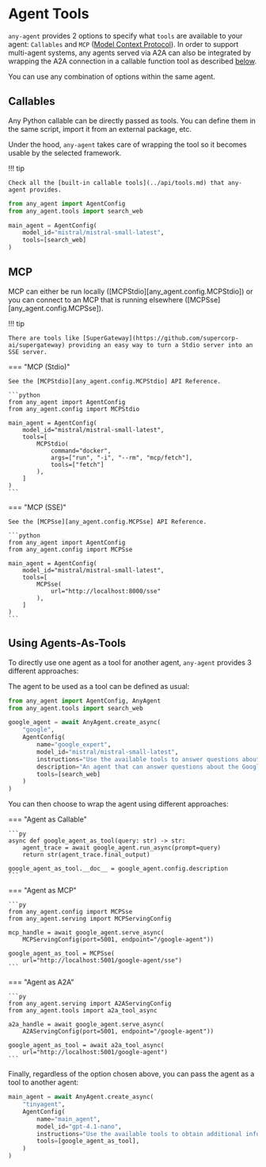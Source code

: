 # Agent Tools

`any-agent` provides 2 options to specify what `tools` are available to your agent: `Callables` and `MCP` ([Model Context Protocol](https://modelcontextprotocol.io/introduction)). In order to support multi-agent systems, any agents served via A2A can also be integrated by wrapping the A2A connection in a callable function tool as described [below](#a2a-tools).

You can use any combination of options within the same agent.

## Callables

Any Python callable can be directly passed as tools.
You can define them in the same script, import it from an external package, etc.

Under the hood, `any-agent` takes care of wrapping the
tool so it becomes usable by the selected framework.

!!! tip

    Check all the [built-in callable tools](../api/tools.md) that any-agent provides.

```python
from any_agent import AgentConfig
from any_agent.tools import search_web

main_agent = AgentConfig(
    model_id="mistral/mistral-small-latest",
    tools=[search_web]
)
```


## MCP

MCP can either be run locally ([MCPStdio][any_agent.config.MCPStdio]) or you can connect to an MCP that is running elsewhere ([MCPSse][any_agent.config.MCPSse]).

!!! tip

    There are tools like [SuperGateway](https://github.com/supercorp-ai/supergateway) providing an easy way to turn a Stdio server into an SSE server.

=== "MCP (Stdio)"

    See the [MCPStdio][any_agent.config.MCPStdio] API Reference.

    ```python
    from any_agent import AgentConfig
    from any_agent.config import MCPStdio

    main_agent = AgentConfig(
        model_id="mistral/mistral-small-latest",
        tools=[
            MCPStdio(
                command="docker",
                args=["run", "-i", "--rm", "mcp/fetch"],
                tools=["fetch"]
            ),
        ]
    )
    ```

=== "MCP (SSE)"

    See the [MCPSse][any_agent.config.MCPSse] API Reference.

    ```python
    from any_agent import AgentConfig
    from any_agent.config import MCPSse

    main_agent = AgentConfig(
        model_id="mistral/mistral-small-latest",
        tools=[
            MCPSse(
                url="http://localhost:8000/sse"
            ),
        ]
    )
    ```

## Using Agents-As-Tools

To directly use one agent as a tool for another agent, `any-agent` provides 3 different approaches:

The agent to be used as a tool can be defined as usual:

```py
from any_agent import AgentConfig, AnyAgent
from any_agent.tools import search_web

google_agent = await AnyAgent.create_async(
    "google",
    AgentConfig(
        name="google_expert",
        model_id="mistral/mistral-small-latest",
        instructions="Use the available tools to answer questions about the Google ADK",
        description="An agent that can answer questions about the Google Agents Development Kit (ADK).",
        tools=[search_web]
    )
)
```

You can then choose to wrap the agent using different approaches:

=== "Agent as Callable"

    ```py
    async def google_agent_as_tool(query: str) -> str:
        agent_trace = await google_agent.run_async(prompt=query)
        return str(agent_trace.final_output)

    google_agent_as_tool.__doc__ = google_agent.config.description
    ```

=== "Agent as MCP"

    ```py
    from any_agent.config import MCPSse
    from any_agent.serving import MCPServingConfig

    mcp_handle = await google_agent.serve_async(
        MCPServingConfig(port=5001, endpoint="/google-agent"))

    google_agent_as_tool = MCPSse(
        url="http://localhost:5001/google-agent/sse")
    ```

=== "Agent as A2A"

    ```py
    from any_agent.serving import A2AServingConfig
    from any_agent.tools import a2a_tool_async

    a2a_handle = await google_agent.serve_async(
        A2AServingConfig(port=5001, endpoint="/google-agent"))

    google_agent_as_tool = await a2a_tool_async(
        url="http://localhost:5001/google-agent")
    ```

Finally, regardless of the option chosen above, you can pass the agent as a tool to another agent:

```py
main_agent = await AnyAgent.create_async(
    "tinyagent",
    AgentConfig(
        name="main_agent",
        model_id="gpt-4.1-nano",
        instructions="Use the available tools to obtain additional information to answer the query.",
        tools=[google_agent_as_tool],
    )
)
```
